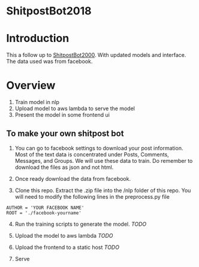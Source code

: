 # ShitpostBot2018
# Introduction
This a follow up to [ShitpostBot2000](https://github.com/JSeam2/ShitpostBot2000). With updated models and interface. The data used was from facebook.

# Overview
1. Train model in nlp
2. Upload model to aws lambda to serve the model
3. Present the model in some frontend ui

## To make your own shitpost bot
1. You can go to facebook settings to download your post information. Most of the text data is concentrated under Posts, Comments, Messages, and Groups. We will use these data to train. Do remember to download the files as json and not html.

2. Once ready download the data from facebook.

3. Clone this repo. Extract the .zip file into the /nlp folder of this repo. You will need to modify the following lines in the preprocess.py file

```
AUTHOR = 'YOUR FACEBOOK NAME'
ROOT = './facebook-yourname'
```

4. Run the training scripts to generate the model. *TODO* 

5. Upload the model to aws lambda *TODO* 

6. Upload the frontend to a static host *TODO*

7. Serve
